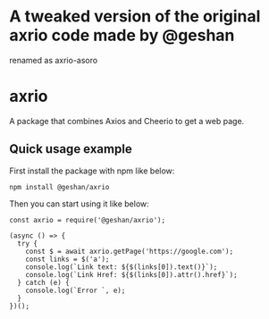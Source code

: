 # A tweaked version of the original axrio code made by @geshan

renamed as axrio-asoro

# axrio

A package that combines Axios and Cheerio to get a web page.

## Quick usage example

First install the package with npm like below:

```
npm install @geshan/axrio
```

Then you can start using it like below:

```
const axrio = require('@geshan/axrio');

(async () => {
  try {
    const $ = await axrio.getPage('https://google.com');
    const links = $('a');
    console.log(`Link text: ${$(links[0]).text()}`);
    console.log(`Link Href: ${$(links[0]).attr().href}`);
  } catch (e) {
    console.log(`Error `, e);
  }
})();

```
